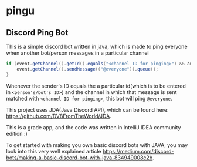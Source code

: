 # pingu
## Discord Ping Bot
This is a simple discord bot written in java, which is made to ping everyone when another bot/person messages in a particular channel

```java
if (event.getChannel().getId().equals("<channel ID for pinging>") && author.getId().equals("<person's/bot's ID>")) {
    event.getChannel().sendMessage(("@everyone")).queue();
}
```

Whenever the sender's ID equals the a particular id(which is to be entered in `<person's/bot's ID>`) and the channel in which that message is sent matched with `<channel ID for pinging>`, this bot will ping `@everyone`.

This project uses JDA(Java Discord API), which can be found here: https://github.com/DV8FromTheWorld/JDA.

This is a grade app, and the code was written in IntelliJ IDEA community edition :)

To get started with making you own basic discord bots with JAVA, you may look into this very well explained article https://medium.com/discord-bots/making-a-basic-discord-bot-with-java-834949008c2b.

